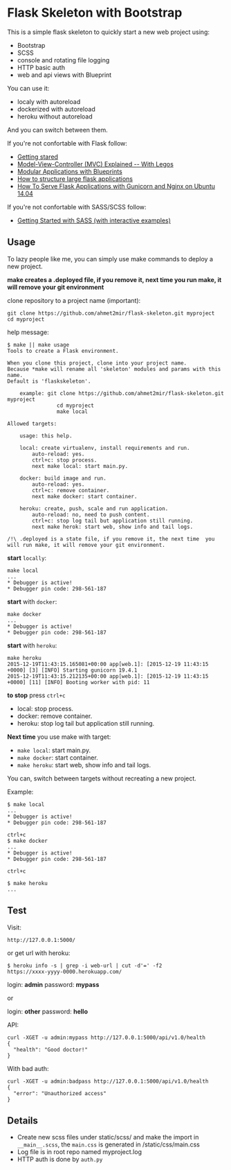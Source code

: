 # Flask Skeleton with Bootstrap

This is a simple flask skeleton to quickly start a new web project using:

- Bootstrap
- SCSS
- console and rotating file logging
- HTTP basic auth
- web and api views with Blueprint

You can use it:

- localy with autoreload
- dockerized with autoreload
- heroku without autoreload

And you can switch between them.

If you're not confortable with Flask follow:

- [Getting stared](http://flask.pocoo.org/docs/0.10/quickstart/)
- [Model-View-Controller (MVC) Explained -- With Legos](https://realpython.com/blog/python/the-model-view-controller-mvc-paradigm-summarized-with-legos/)
- [Modular Applications with Blueprints](http://flask.pocoo.org/docs/0.10/blueprints/)
- [How to structure large flask applications](https://www.digitalocean.com/community/tutorials/how-to-structure-large-flask-applications)
- [How To Serve Flask Applications with Gunicorn and Nginx on Ubuntu 14.04](https://www.digitalocean.com/community/tutorials/how-to-serve-flask-applications-with-gunicorn-and-nginx-on-ubuntu-14-04)

If you're not confortable with SASS/SCSS follow:

- [Getting Started with SASS (with interactive examples)](https://scotch.io/tutorials/getting-started-with-sass)

## Usage

To lazy people like me, you can simply use make commands to deploy a new project.

**make creates a .deployed file, if you remove it, next time you run make, it will remove your git environment**

clone repository to a project name (important):

    git clone https://github.com/ahmet2mir/flask-skeleton.git myproject
    cd myproject

help message:

    $ make || make usage
    Tools to create a Flask environment.

    When you clone this project, clone into your project name.
    Because *make will rename all 'skeleton' modules and params with this name.
    Default is 'flaskskeleton'.

        example: git clone https://github.com/ahmet2mir/flask-skeleton.git myproject
                    cd myproject
                    make local

    Allowed targets:

        usage: this help.

        local: create virtualenv, install requirements and run.
            auto-reload: yes.
            ctrl+c: stop process.
            next make local: start main.py.

        docker: build image and run.
            auto-reload: yes.
            ctrl+c: remove container.
            next make docker: start container.

        heroku: create, push, scale and run application.
            auto-reload: no, need to push content.
            ctrl+c: stop log tail but application still running.
            next make herok: start web, show info and tail logs.

    /!\ .deployed is a state file, if you remove it, the next time  you will run make, it will remove your git environment.


**start** `locally`:

    make local
    ...
    * Debugger is active!
    * Debugger pin code: 298-561-187


**start** with `docker`:

    make docker
    ...
    * Debugger is active!
    * Debugger pin code: 298-561-187


**start** with `heroku`:

    make heroku
    2015-12-19T11:43:15.165081+00:00 app[web.1]: [2015-12-19 11:43:15 +0000] [3] [INFO] Starting gunicorn 19.4.1
    2015-12-19T11:43:15.212135+00:00 app[web.1]: [2015-12-19 11:43:15 +0000] [11] [INFO] Booting worker with pid: 11


**to stop** press `ctrl+c`
- local: stop process.
- docker: remove container.
- heroku: stop log tail but application still running.

**Next time** you use make with target:
- `make local`: start main.py.
- `make docker`: start container.
- `make heroku`: start web, show info and tail logs.

You can, switch between targets without recreating a new project.

Example:

    $ make local
    ...
    * Debugger is active!
    * Debugger pin code: 298-561-187

    ctrl+c
    $ make docker
    ...
    * Debugger is active!
    * Debugger pin code: 298-561-187

    ctrl+c

    $ make heroku
    ...

## Test

Visit:
    
    http://127.0.0.1:5000/

or get url with heroku:

    $ heroku info -s | grep -i web-url | cut -d'=' -f2
    https://xxxx-yyyy-0000.herokuapp.com/

login: **admin**
password: **mypass**

or

login: **other**
password: **hello**

API:

    curl -XGET -u admin:mypass http://127.0.0.1:5000/api/v1.0/health
    {
      "health": "Good doctor!"
    }

With bad auth:

    curl -XGET -u admin:badpass http://127.0.0.1:5000/api/v1.0/health
    {
      "error": "Unauthorized access"
    }

## Details

- Create new scss files under static/scss/ and make the import in `__main__.scss`, the `main.css` is generated in /static/css/main.css
- Log file is in root repo named myproject.log
- HTTP auth is done by `auth.py`

